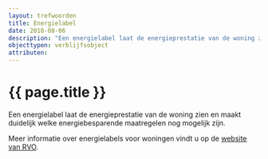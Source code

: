 ```yaml
---
layout: trefwoorden
title: Energielabel
date: 2018-08-06
description: "Een energielabel laat de energieprestatie van de woning zien"
objecttypen: verblijfsobject
attributen:
---
```


# {{ page.title }}
Een energielabel laat de energieprestatie van de woning zien en maakt duidelijk welke energiebesparende maatregelen nog mogelijk zijn.

Meer informatie over energielabels voor woningen vindt u op de [website van RVO](https://www.rvo.nl/onderwerpen/duurzaam-ondernemen/gebouwen/wetten-en-regels-gebouwen/bestaande-bouw/energielabel-woningen).
